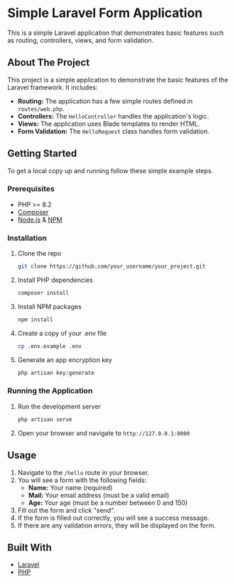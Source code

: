 # Simple Laravel Form Application

This is a simple Laravel application that demonstrates basic features such as routing, controllers, views, and form validation.

## About The Project

This project is a simple application to demonstrate the basic features of the Laravel framework. It includes:

*   **Routing:** The application has a few simple routes defined in `routes/web.php`.
*   **Controllers:** The `HelloController` handles the application's logic.
*   **Views:** The application uses Blade templates to render HTML.
*   **Form Validation:** The `HelloRequest` class handles form validation.

## Getting Started

To get a local copy up and running follow these simple example steps.

### Prerequisites

*   PHP >= 8.2
*   [Composer](https://getcomposer.org/)
*   [Node.js](https://nodejs.org/) & [NPM](https://www.npmjs.com/)

### Installation

1.  Clone the repo
    ```sh
    git clone https://github.com/your_username/your_project.git
    ```
2.  Install PHP dependencies
    ```sh
    composer install
    ```
3.  Install NPM packages
    ```sh
    npm install
    ```
4.  Create a copy of your .env file
    ```sh
    cp .env.example .env
    ```
5.  Generate an app encryption key
    ```sh
    php artisan key:generate
    ```

### Running the Application

1.  Run the development server
    ```sh
    php artisan serve
    ```
2.  Open your browser and navigate to `http://127.0.0.1:8000`

## Usage

1.  Navigate to the `/hello` route in your browser.
2.  You will see a form with the following fields:
    *   **Name:** Your name (required)
    *   **Mail:** Your email address (must be a valid email)
    *   **Age:** Your age (must be a number between 0 and 150)
3.  Fill out the form and click "send".
4.  If the form is filled out correctly, you will see a success message.
5.  If there are any validation errors, they will be displayed on the form.

## Built With

*   [Laravel](https://laravel.com/)
*   [PHP](https://www.php.net/)
